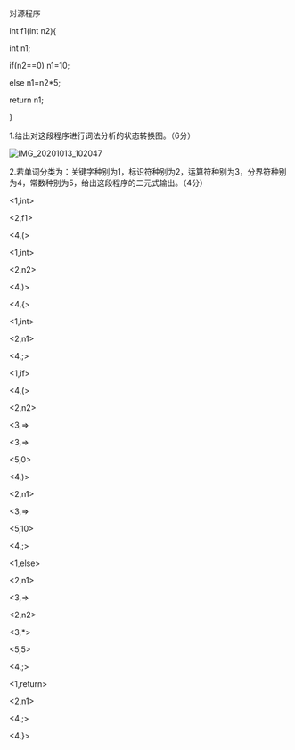 对源程序

int f1(int n2){

int n1;

 if(n2==0) n1=10;

  else n1=n2*5;

return n1;

}

1.给出对这段程序进行词法分析的状态转换图。（6分）

![IMG_20201013_102047](https://i.loli.net/2020/10/13/XxMPFuynjVd9haY.jpg)

2.若单词分类为：关键字种别为1，标识符种别为2，运算符种别为3，分界符种别为4，常数种别为5，给出这段程序的二元式输出。（4分）

<1,int>

<2,f1>

<4,(>

<1,int>

<2,n2>

<4,)>

<4,{>

<1,int>

<2,n1>

<4,;>

<1,if>

<4,(>

<2,n2>

<3,=>

<3,=>

<5,0>

<4,)>

<2,n1>

<3,=>

<5,10>

<4,;>

<1,else>

<2,n1>

<3,=>

<2,n2>

<3,*>

<5,5>

<4,;>

<1,return>

<2,n1>

<4,;>

<4,}>